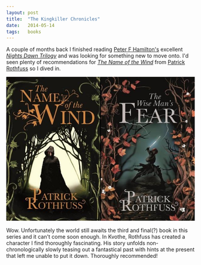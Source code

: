 ```yaml
---
layout: post
title:  "The Kingkiller Chronicles"
date:   2014-05-14
tags:   books
---
```


A couple of months back I finished reading [Peter F Hamilton's](http://www.peterfhamilton.co.uk/) excellent [_Nights Dawn Trilogy_](http://en.wikipedia.org/wiki/The_Night's_Dawn_Trilogy) and was looking for something new to move onto. I'd seen plenty of recommendations for [_The Name of the Wind_](http://en.wikipedia.org/wiki/The_Name_of_the_Wind) from [Patrick Rothfuss](http://www.patrickrothfuss.com/) so I dived in.

![The Kingkiller Chronicles](/public/images/kingkiller-chronicles.jpg "The Kingkiller Chronicles")

Wow. Unfortunately the world still awaits the third and final(?) book in this series and it can't come soon enough. In Kvothe, Rothfuss has created a character I find thoroughly fascinating. His story unfolds non-chronologically slowly teasing out a fantastical past with hints at the present that left me unable to put it down. Thoroughly recommended!